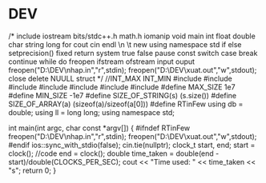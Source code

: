 # DEV
/* include iostream bits/stdc++.h math.h iomanip 
void main 
int float double char string long 
for cout cin endl \n \t new using namespace std
if else setprecision() fixed return system true false pause const
switch case break continue while do
freopen ifstream ofstream input ouput 
    freopen("D:\\DEV\\nhap.in","r",stdin);
    freopen("D:\\DEV\\xuat.out","w",stdout);
close delete NUULL
struct
*/
//INT_MAX INT_MIN
#include <iostream>
#include <algorithm>
#include <ctime>
#include <cstring>
#include <cmath>
#include <vector>
#include <map>
#define MAX_SIZE 1e7
#define MIN_SIZE -1e7
#define SIZE_OF_STRING(s) (s.size())
#define SIZE_OF_ARRAY(a)  (sizeof(a)/sizeof(a[0]))
#define RTinFew
using db = double;
using ll = long long;
using namespace std;

int main(int argc, char const *argv[])
{
    #ifndef RTinFew
    freopen("D:\\DEV\\nhap.in","r",stdin);
    freopen("D:\\DEV\\xuat.out","w",stdout);
    #endif
    ios::sync_with_stdio(false);
    cin.tie(nullptr);
    clock_t start, end;
    start = clock();
    //code
    end = clock();
    double time_taken = double(end - start)/double(CLOCKS_PER_SEC);
    cout << "Time used: " << time_taken << "s";
    return 0;
}